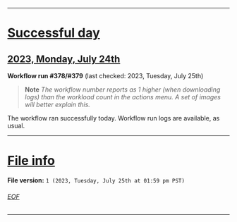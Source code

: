 
***

# [Successful day](#Successful-day)

## [2023, Monday, July 24th](#2023-Monday-July-24th)

**Workflow run #378/#379** (last checked: 2023, Tuesday, July 25th)

> **Note** _The workflow number reports as 1 higher (when downloading logs) than the workload count in the actions menu. A set of images will better explain this._

The workflow ran successfully today. Workflow run logs are available, as usual.

***

# [File info](#File-info)

**File version:** `1 (2023, Tuesday, July 25th at 01:59 pm PST)`

###### [EOF](#EOF)

***

